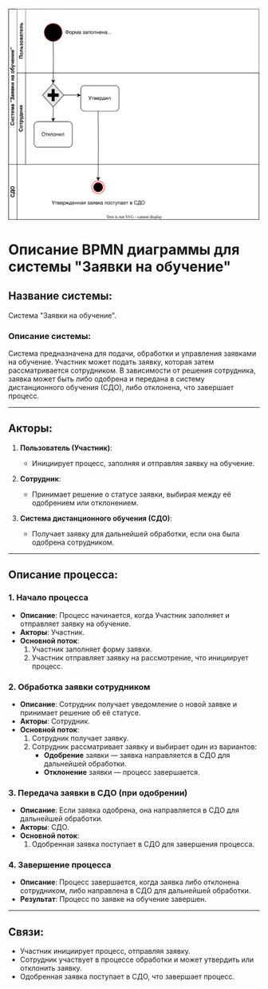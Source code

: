 ![Диаграмма BPMN для системы "Заявки на обучение"](./bpmn.svg)

# Описание BPMN диаграммы для системы "Заявки на обучение"

## Название системы:  
Система "Заявки на обучение".

### Описание системы:  
Система предназначена для подачи, обработки и управления заявками на обучение. Участник может подать заявку, которая затем рассматривается сотрудником. В зависимости от решения сотрудника, заявка может быть либо одобрена и передана в систему дистанционного обучения (СДО), либо отклонена, что завершает процесс.

---

## Акторы:

1. **Пользователь (Участник)**:
   - Инициирует процесс, заполняя и отправляя заявку на обучение.

2. **Сотрудник**:
   - Принимает решение о статусе заявки, выбирая между её одобрением или отклонением.

3. **Система дистанционного обучения (СДО)**:
   - Получает заявку для дальнейшей обработки, если она была одобрена сотрудником.

---

## Описание процесса:

### 1. Начало процесса  
   - **Описание**: Процесс начинается, когда Участник заполняет и отправляет заявку на обучение.
   - **Акторы**: Участник.
   - **Основной поток**: 
      1. Участник заполняет форму заявки.
      2. Участник отправляет заявку на рассмотрение, что инициирует процесс.

### 2. Обработка заявки сотрудником  
   - **Описание**: Сотрудник получает уведомление о новой заявке и принимает решение об её статусе.
   - **Акторы**: Сотрудник.
   - **Основной поток**: 
      1. Сотрудник получает заявку.
      2. Сотрудник рассматривает заявку и выбирает один из вариантов:
         - **Одобрение** заявки — заявка направляется в СДО для дальнейшей обработки.
         - **Отклонение** заявки — процесс завершается.

### 3. Передача заявки в СДО (при одобрении)  
   - **Описание**: Если заявка одобрена, она направляется в СДО для дальнейшей обработки.
   - **Акторы**: СДО.
   - **Основной поток**: 
      1. Одобренная заявка поступает в СДО для завершения процесса.

### 4. Завершение процесса  
   - **Описание**: Процесс завершается, когда заявка либо отклонена сотрудником, либо направлена в СДО для дальнейшей обработки.
   - **Результат**: Процесс по заявке на обучение завершен.

---

## Связи:

- Участник инициирует процесс, отправляя заявку.
- Сотрудник участвует в процессе обработки и может утвердить или отклонить заявку.
- Одобренная заявка поступает в СДО, что завершает процесс.
